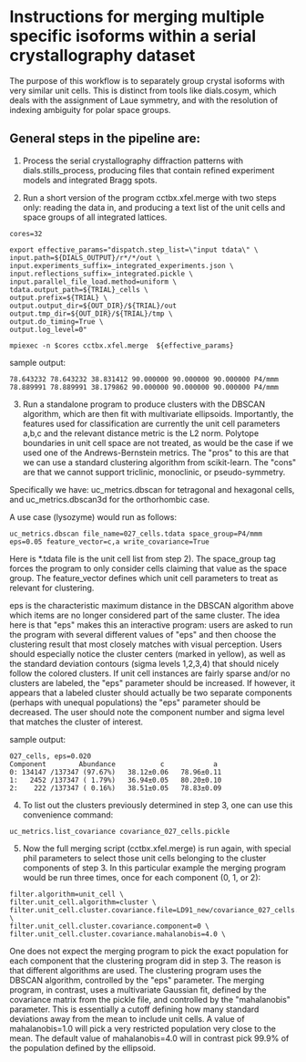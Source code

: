 # Instructions for merging multiple specific isoforms within a serial crystallography dataset

The purpose of this workflow is to separately group crystal isoforms with very similar unit cells.
This is distinct from tools like dials.cosym, which deals with the assignment of Laue symmetry,
and with the resolution of indexing ambiguity for polar space groups.

## General steps in the pipeline are:

1) Process the serial crystallography diffraction patterns with dials.stills_process, 
producing files that contain refined experiment models and integrated Bragg spots.

2) Run a short version of the program cctbx.xfel.merge with two steps only: 
reading the data in, and producing a text list of the unit cells and space groups of
all integrated lattices.

```
cores=32

export effective_params="dispatch.step_list=\"input tdata\" \
input.path=${DIALS_OUTPUT}/r*/*/out \
input.experiments_suffix=_integrated_experiments.json \
input.reflections_suffix=_integrated.pickle \
input.parallel_file_load.method=uniform \
tdata.output_path=${TRIAL}_cells \
output.prefix=${TRIAL} \
output.output_dir=${OUT_DIR}/${TRIAL}/out 
output.tmp_dir=${OUT_DIR}/${TRIAL}/tmp \
output.do_timing=True \
output.log_level=0"
 
mpiexec -n $cores cctbx.xfel.merge  ${effective_params}
```

sample output:
```
78.643232 78.643232 38.831412 90.000000 90.000000 90.000000 P4/mmm
78.889991 78.889991 38.179862 90.000000 90.000000 90.000000 P4/mmm
```

3) Run a standalone program to produce clusters with the DBSCAN algorithm, which are then
fit with multivariate ellipsoids.  Importantly, the features used for classification
are currently the unit cell parameters a,b,c and the relevant distance metric
is the L2 norm.  Polytope boundaries in unit cell space are not treated, as
would be the case if we used one of the Andrews-Bernstein metrics.  The "pros"
to this are that we can use a standard clustering algorithm from scikit-learn. The
"cons" are that we cannot support triclinic, monoclinic, or pseudo-symmetry.

Specifically we have:
uc_metrics.dbscan for tetragonal and hexagonal cells, and
uc_metrics.dbscan3d for the orthorhombic case.

A use case (lysozyme) would run as follows:
```
uc_metrics.dbscan file_name=027_cells.tdata space_group=P4/mmm eps=0.05 feature_vector=c,a write_covariance=True
```

Here is *.tdata file is the unit cell list from step 2).  The space_group tag forces the program to only
consider cells claiming that value as the space group.  The feature_vector defines which unit cell
parameters to treat as relevant for clustering.

eps is the characteristic maximum distance in the DBSCAN algorithm above which items are no longer
considered part of the same cluster.  The idea here is that "eps" makes this an interactive program:
users are asked to run the program with several different values of "eps" and then choose the clustering
result that most closely matches with visual perception.  Users should especially notice the
cluster centers (marked in yellow), as well as the standard deviation contours (sigma levels 1,2,3,4)
that should nicely follow the colored clusters.  If unit cell instances are fairly sparse and/or no
clusters are labeled, the "eps" parameter should be increased.  If however, it appears that a labeled
cluster should actually be two separate components (perhaps with unequal populations) the "eps"
parameter should be decreased.  The user should note the component number and sigma level that
matches the cluster of interest.

sample output:
```
027_cells, eps=0.020
Component        Abundance           c            a
0: 134147 /137347 (97.67%)   38.12±0.06   78.96±0.11
1:   2452 /137347 ( 1.79%)   36.94±0.05   80.20±0.10
2:    222 /137347 ( 0.16%)   38.51±0.05   78.83±0.09
```

4) To list out the clusters previously determined in step 3, one can use this convenience command:
```
uc_metrics.list_covariance covariance_027_cells.pickle
```

5) Now the full merging script (cctbx.xfel.merge) is run again, with special phil parameters
to select those unit cells belonging to the cluster components of step 3. In this particular
example the merging program would be run three times, once for each component (0, 1, or 2):

```
filter.algorithm=unit_cell \
filter.unit_cell.algorithm=cluster \
filter.unit_cell.cluster.covariance.file=LD91_new/covariance_027_cells.pickle \
filter.unit_cell.cluster.covariance.component=0 \
filter.unit_cell.cluster.covariance.mahalanobis=4.0 \
```

One does not expect the merging program to pick the exact population for each component that
the clustering program did in step 3.  The reason is that different algorithms are used.  The
clustering program uses the DBSCAN algorithm, controlled by the "eps" parameter.  The merging
program, in contrast, uses a multivariate Gaussian fit, defined by the covariance matrix from
the pickle file, and controlled by the "mahalanobis" parameter.  This is essentially a cutoff
defining how many standard deviations away from the mean to include unit cells.  A value of
mahalanobis=1.0 will pick a very restricted population very close to the mean.  The default
value of mahalanobis=4.0 will in contrast pick 99.9% of the population defined by the ellipsoid.

